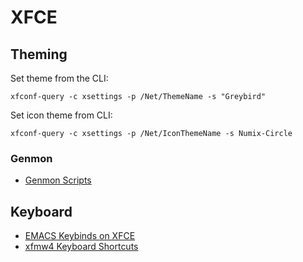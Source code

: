 # XFCE

## Theming
Set theme from the CLI:

``xfconf-query -c xsettings -p /Net/ThemeName -s "Greybird"``

Set icon theme from CLI:

``xfconf-query -c xsettings -p /Net/IconThemeName -s Numix-Circle``

### Genmon

* [Genmon Scripts](https://github.com/eam-00/Util-scripts/tree/master/Genmon)

## Keyboard
* [EMACS Keybinds on XFCE](https://github.com/eam-00/Linux-Notes/blob/main/Keyboard/linux-notes-keyboard.md#emacs-keybindings-on-xfce)
* [xfmw4 Keyboard Shortcuts](https://github.com/eam-00/Linux-Notes/blob/main/Keyboard/linux-notes-keyboard.md#xfce-window-manager-keyboard-shortcuts)


